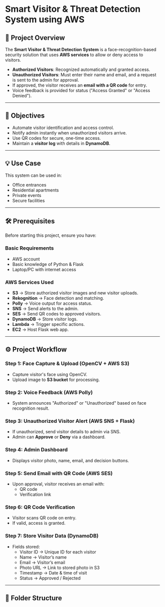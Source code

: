 # Smart Visitor & Threat Detection System using AWS

## 📌 Project Overview
The **Smart Visitor & Threat Detection System** is a face-recognition-based security solution that uses **AWS services** to allow or deny access to visitors.

- **Authorized Visitors**: Recognized automatically and granted access.
- **Unauthorized Visitors**: Must enter their name and email, and a request is sent to the admin for approval.
- If approved, the visitor receives an **email with a QR code** for entry.
- Voice feedback is provided for status ("Access Granted" or "Access Denied").

---

## 🎯 Objectives
- Automate visitor identification and access control.
- Notify admin instantly when unauthorized visitors arrive.
- Use QR codes for secure, one-time access.
- Maintain a **visitor log** with details in **DynamoDB**.

---

## 💡 Use Case
This system can be used in:
- Office entrances
- Residential apartments
- Private events
- Secure facilities

---

## 🛠️ Prerequisites
Before starting this project, ensure you have:

### **Basic Requirements**
- AWS account
- Basic knowledge of Python & Flask
- Laptop/PC with internet access

### **AWS Services Used**
- **S3** → Store authorized visitor images and new visitor uploads.
- **Rekognition** → Face detection and matching.
- **Polly** → Voice output for access status.
- **SNS** → Send alerts to the admin.
- **SES** → Send QR codes to approved visitors.
- **DynamoDB** → Store visitor logs.
- **Lambda** → Trigger specific actions.
- **EC2** → Host Flask web app.

---

## ⚙️ Project Workflow

### **Step 1: Face Capture & Upload (OpenCV + AWS S3)**
- Capture visitor's face using OpenCV.
- Upload image to **S3 bucket** for processing.

### **Step 2: Voice Feedback (AWS Polly)**
- System announces "Authorized" or "Unauthorized" based on face recognition result.

### **Step 3: Unauthorized Visitor Alert (AWS SNS + Flask)**
- If unauthorized, send visitor details to admin via SNS.
- Admin can **Approve** or **Deny** via a dashboard.

### **Step 4: Admin Dashboard**
- Displays visitor photo, name, email, and decision buttons.

### **Step 5: Send Email with QR Code (AWS SES)**
- Upon approval, visitor receives an email with:
  - QR code
  - Verification link

### **Step 6: QR Code Verification**
- Visitor scans QR code on entry.
- If valid, access is granted.

### **Step 7: Store Visitor Data (DynamoDB)**
- Fields stored:
  - Visitor ID → Unique ID for each visitor
  - Name → Visitor’s name
  - Email → Visitor’s email
  - Photo URL → Link to stored photo in S3
  - Timestamp → Date & time of visit
  - Status → Approved / Rejected

---

## 📂 Folder Structure
